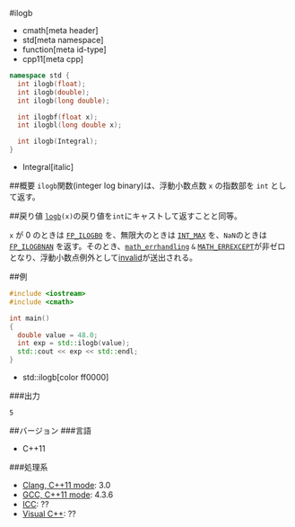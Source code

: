 #ilogb
* cmath[meta header]
* std[meta namespace]
* function[meta id-type]
* cpp11[meta cpp]

```cpp
namespace std {
  int ilogb(float);
  int ilogb(double);
  int ilogb(long double);

  int ilogbf(float x);
  int ilogbl(long double x);

  int ilogb(Integral);
}
```
* Integral[italic]

##概要
`ilogb`関数(integer log binary)は、浮動小数点数 `x` の指数部を `int` として返す。


##戻り値
[`logb`](logb.md)`(x)`の戻り値を`int`にキャストして返すことと同等。

`x` が 0 のときは [`FP_ILOGB0`](fp_ilogb0.md) を、無限大のときは [`INT_MAX`](/reference/climits/int_max.md) を、`NaN`のときは [`FP_ILOGBNAN`](fp_ilogbnan.md) を返す。そのとき、[`math_errhandling`](math_errhandling.md) `&` [`MATH_ERREXCEPT`](math_errexcept.md.nolink)が非ゼロとなり、浮動小数点例外として[invalid](/reference/cfenv/fe_invalid.md)が送出される。


##例
```cpp
#include <iostream>
#include <cmath>

int main()
{
  double value = 48.0;
  int exp = std::ilogb(value);
  std::cout << exp << std::endl;
}
```
* std::ilogb[color ff0000]

###出力
```
5
```

##バージョン
###言語
- C++11

###処理系
- [Clang, C++11 mode](/implementation.md#clang): 3.0
- [GCC, C++11 mode](/implementation.md#gcc): 4.3.6
- [ICC](/implementation.md#icc): ??
- [Visual C++](/implementation.md#visual_cpp): ??
